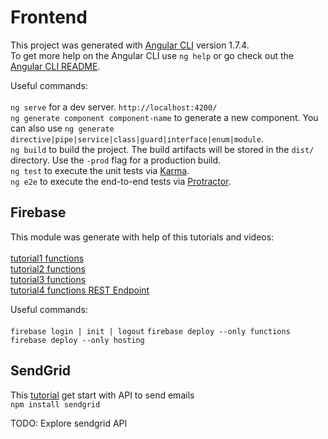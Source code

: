 # Frontend
This project was generated with [Angular CLI](https://github.com/angular/angular-cli) version 1.7.4.<br/>
To get more help on the Angular CLI use `ng help` or go check out the [Angular CLI README](https://github.com/angular/angular-cli/blob/master/README.md).

Useful commands:<br/>
<br/>
`ng serve` for a dev server. `http://localhost:4200/`<br/>
`ng generate component component-name` to generate a new component. You can also use `ng generate directive|pipe|service|class|guard|interface|enum|module`.<br/>
`ng build` to build the project. The build artifacts will be stored in the `dist/` directory. Use the `-prod` flag for a production build.<br/>
`ng test` to execute the unit tests via [Karma](https://karma-runner.github.io).<br/>
`ng e2e` to execute the end-to-end tests via [Protractor](http://www.protractortest.org/).<br/>

## Firebase

This module was generate with help of this tutorials and videos:<br/>
<br/>
[tutorial1 functions](https://angularfirebase.com/lessons/angular4-transactional-email-with-cloud-functions-and-sendgrid/)<br/>
[tutorial2 functions](https://angularfirebase.com/lessons/sendgrid-v3-nodejs-transactional-email-cloud-function/)<br/>
[tutorial3 functions](https://www.youtube.com/watch?v=vi_fuay06TI)<br/>
[tutorial4 functions REST Endpoint](https://www.youtube.com/watch?v=qZ1EFnFOGvE)<br/>

Useful commands:<br/>
<br/>
`firebase login | init | logout`
`firebase deploy --only functions`
`firebase deploy --only hosting`

## SendGrid

This [tutorial](https://sendgrid.com/docs/for-developers/sending-email/api-getting-started/) get start with API to send emails 
<br/>
`npm install sendgrid`

TODO: Explore sendgrid API